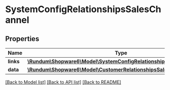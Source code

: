 # SystemConfigRelationshipsSalesChannel

## Properties
Name | Type | Description | Notes
------------ | ------------- | ------------- | -------------
**links** | [**\Rundum\Shopware6\Model\SystemConfigRelationshipsSalesChannelLinks**](SystemConfigRelationshipsSalesChannelLinks.md) |  | [optional] 
**data** | [**\Rundum\Shopware6\Model\CustomerRelationshipsSalesChannelData**](CustomerRelationshipsSalesChannelData.md) |  | [optional] 

[[Back to Model list]](../../README.md#documentation-for-models) [[Back to API list]](../../README.md#documentation-for-api-endpoints) [[Back to README]](../../README.md)

